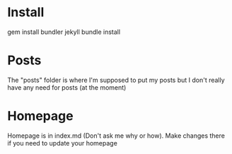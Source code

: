# Install
gem install bundler jekyll
bundle install


# Posts
The "posts" folder is where I'm supposed to put my posts but I don't really have any need for posts (at the moment)

# Homepage
Homepage is in index.md (Don't ask me why or how). Make changes there if you need to update your homepage